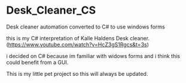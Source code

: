 # Desk_Cleaner_CS
Desk cleaner automation converted to C# to use windows forms

this is my C# interpretation of Kalle Haldens Desk cleaner.(https://www.youtube.com/watch?v=HcZ3gS1Rgcs&t=3s)

i decided on C# because im familiar with widows forms and i think this could benefit from a GUI.

This is my little pet project so this will always be updated.
